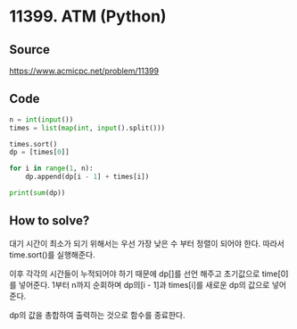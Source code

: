 # 11399. ATM (Python)

## Source

https://www.acmicpc.net/problem/11399

## Code

```python
n = int(input())
times = list(map(int, input().split()))

times.sort()
dp = [times[0]]

for i in range(1, n):
    dp.append(dp[i - 1] + times[i])

print(sum(dp))
```

## How to solve?

대기 시간이 최소가 되기 위해서는 우선 가장 낮은 수 부터 정렬이 되어야 한다. 따라서 time.sort()를 실행해준다.

이후 각각의 시간들이 누적되어야 하기 때문에 dp[]를 선언 해주고 초기값으로 time[0]를 넣어준다.
1부터 n까지 순회하며 dp의[i - 1]과 times[i]를 새로운 dp의 값으로 넣어준다.

dp의 값을 총합하여 출력하는 것으로 함수를 종료한다.
